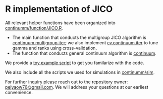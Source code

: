 # R implementation of JICO

All relevant helper functions have been organized into [continumm/function/JICO.R](https://github.com/peiyaow/continuum/blob/master/function/JICO.R).
- The main function that conducts the multigroup JICO algorithm is [continuum.multigroup.iter](https://github.com/peiyaow/continuum/blob/master/function/JICO.R#L215); we also implement [cv.continuum.iter](https://github.com/peiyaow/continuum/blob/master/function/JICO.R#L511) to tune gamma and ranks using cross-validation.
- The function that conducts general continuum algorithm is [continuum](https://github.com/peiyaow/continuum/blob/master/function/JICO.R#L101).

We provide a [toy example script](https://github.com/peiyaow/continuum/blob/master/sim/toy.R) to get you familarize with the code.

We also include all the scripts we used for simulations in [continumm/sim](https://github.com/peiyaow/continuum/tree/master/sim). 

For further inquiry please reach out to the repository owner: peiyaow76@gmail.com. We will address your questions at our earliest convenience. 

